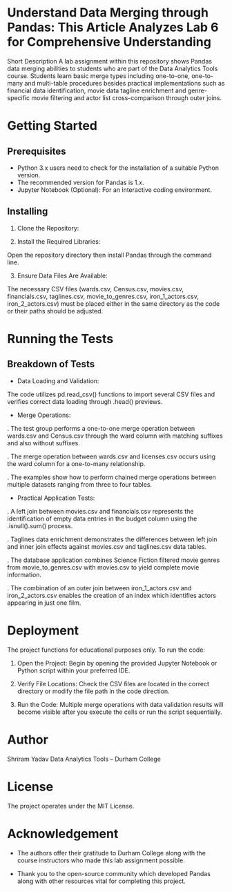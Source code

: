 # Understand Data Merging through Pandas: This Article Analyzes Lab 6 for Comprehensive Understanding

Short Description
A lab assignment within this repository shows Pandas data merging abilities to students who are part of the Data Analytics Tools course. Students learn basic merge types including one-to-one, one-to-many and multi-table procedures besides practical implementations such as financial data identification, movie data tagline enrichment and genre-specific movie filtering and actor list cross-comparison through outer joins.

# Getting Started
## Prerequisites
- Python 3.x users need to check for the installation of a suitable Python version.
- The recommended version for Pandas is 1.x.
- Jupyter Notebook (Optional): For an interactive coding environment.

## Installing
1. Clone the Repository:


2. Install the Required Libraries:

Open the repository directory then install Pandas through the command line.


3. Ensure Data Files Are Available:

The necessary CSV files (wards.csv, Census.csv, movies.csv, financials.csv, taglines.csv, movie_to_genres.csv, iron_1_actors.csv, iron_2_actors.csv) must be placed either in the same directory as the code or their paths should be adjusted.

# Running the Tests

## Breakdown of Tests
- Data Loading and Validation:
  
The code utilizes pd.read_csv() functions to import several CSV files and verifies correct data loading through .head() previews.

- Merge Operations:

. The test group performs a one-to-one merge operation between wards.csv and Census.csv through the ward column with matching suffixes and also without suffixes.

. The merge operation between wards.csv and licenses.csv occurs using the ward column for a one-to-many relationship.

. The examples show how to perform chained merge operations between multiple datasets ranging from three to four tables.

- Practical Application Tests:

. A left join between movies.csv and financials.csv represents the identification of empty data entries in the budget column using the .isnull().sum() process.

. Taglines data enrichment demonstrates the differences between left join and inner join effects against movies.csv and taglines.csv data tables.

. The database application combines Science Fiction filtered movie genres from movie_to_genres.csv with movies.csv to yield complete movie information.

. The combination of an outer join between iron_1_actors.csv and iron_2_actors.csv enables the creation of an index which identifies actors appearing in just one film.

# Deployment
The project functions for educational purposes only. To run the code:

1. Open the Project:
Begin by opening the provided Jupyter Notebook or Python script within your preferred IDE.

2. Verify File Locations:
Check the CSV files are located in the correct directory or modify the file path in the code direction.

3. Run the Code:
Multiple merge operations with data validation results will become visible after you execute the cells or run the script sequentially.

# Author
Shriram Yadav
Data Analytics Tools – Durham College

# License
The project operates under the MIT License.

# Acknowledgement
- The authors offer their gratitude to Durham College along with the course instructors who made this lab assignment possible.

- Thank you to the open-source community which developed Pandas along with other resources vital for completing this project.

